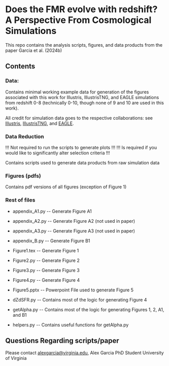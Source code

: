 # Does the FMR evolve with redshift? A Perspective From Cosmological Simulations

This repo contains the analysis scripts, figures, and data products from the paper Garcia et al. (2024b)

## Contents

### Data:

Contains minimal working example data for generation of the figures associated with this work for Illustris, IllustrisTNG, and EAGLE simulations from redshift 0-8 (technically 0-10, though none of 9 and 10 are used in this work).

All credit for simulation data goes to the respective collaborations: see [Illustris](https://www.illustris-project.org/), [IllustrisTNG](https://www.tng-project.org/), and [EAGLE](https://icc.dur.ac.uk/Eagle/).

### Data Reduction

!!! Not required to run the scripts to generate plots !!!
!!! Is required if you would like to significantly alter selection criteria !!!

Contains scripts used to generate data products from raw simulation data 

### Figures (pdfs)

Contains pdf versions of all figures (exception of Figure 1)

### Rest of files

- appendix_A1.py -- Generate Figure A1
- appendix_A2.py -- Generate Figure A2 (not used in paper)
- appendix_A3.py -- Generate Figure A3 (not used in paper)
- appendix_B.py -- Generate Figure B1
- Figure1.tex -- Generate Figure 1
- Figure2.py -- Generate Figure 2
- Figure3.py -- Generate Figure 3
- Figure4.py -- Generate Figure 4
- Figure5.pptx -- Powerpoint File used to generate Figure 5

- dZdSFR.py -- Contains most of the logic for generating Figure 4
- getAlpha.py -- Contains most of the logic for generating Figures 1, 2, A1, and B1
- helpers.py -- Contains useful functions for getAlpha.py

## Questions Regarding scripts/paper

Please contact [alexgarcia@virginia.edu](mailto:alexgarcia@virginia.edu), Alex Garcia PhD Student University of Virginia
